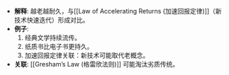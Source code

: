 - **解释**: 越老越耐久，与[[Law of Accelerating Returns (加速回报定律)]]（新技术快速迭代）形成对比。
- **例子**:
	1. 经典文学持续流传。
	2. 纸质书比电子书更持久。
	3. 加速回报定律关联：新技术可能取代老概念。
- **关联**:  [[Gresham’s Law (格雷欣法则)]] 可能淘汰劣质传统。